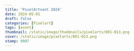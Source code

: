```yaml
---
title: 'PixelArtvent 2024' 
date: 2024-05-01
draft: false
categories: [Pixelart]
tags: [event]
thumbnail: /static/image/thumbnails/pixelarts/001-013.png
cover: /static/image/pixelarts/001-013.png
stamp: 9987
---
```

